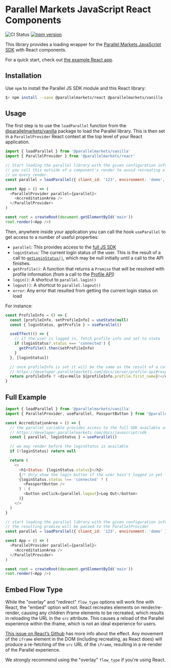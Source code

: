 # Parallel Markets JavaScript React Components

![CI Status](https://github.com/parallel-markets/parallel-js/workflows/ci/badge.svg)
[![npm version](https://img.shields.io/npm/v/@parallelmarkets/react.svg?style=flat-square)](https://www.npmjs.com/package/@parallelmarkets/react)

This library provides a loading wrapper for the [Parallel Markets JavaScript SDK](https://developer.parallelmarkets.com/docs/javascript) with React components.

For a quick start, check out [the example React app](https://github.com/parallel-markets/parallel-js/tree/master/examples/react-webpack).

## Installation

Use `npm` to install the Parallel JS SDK module and this React library:

```sh
$> npm install --save @parallelmarkets/react @parallelmarkets/vanilla
```

## Usage

The first step is to use the `loadParallel` function from the [@parallelmarkets/vanilla](https://www.npmjs.com/package/@parallelmarkets/vanilla) package to load the Parallel library. This is then set in a `ParallelProvider` React context at the top level of your React application.

```js
import { loadParallel } from '@parallelmarkets/vanilla'
import { ParallelProvider } from '@parallelmarkets/react'

// Start loading the parallel library with the given configuration information. Make sure
// you call this outside of a component's render to avoid recreating a parallel object
// on every render.
const parallel = loadParallel({ client_id: '123', environment: 'demo', flow_type: 'overlay' })

const App = () => (
  <ParallelProvider parallel={parallel}>
    <AccreditationArea />
  </ParallelProvider>
)

const root = createRoot(document.getElementById('main'))
root.render(<App />)
```

Then, anywhere inside your application you can call the hook `useParallel` to get access to a number of useful properties:

- `parallel`: This provides access to the [full JS SDK](https://developer.parallelmarkets.com/docs/javascript/sdk)
- `loginStatus`: The current login status of the user. This is the result of a call to [`getLoginStatus()`](https://developer.parallelmarkets.com/docs/javascript/sdk), which may be null initially until a call to the API finishes.
- `getProfile()`: A function that returns a `Promise` that will be resolved with profile information (from a call to the [Profile API](https://developer.parallelmarkets.com/docs/server/profile-api))
- `login()`: A shortcut to `parallel.login()`
- `logout()`: A shortcut to `parallel.logout()`
- `error`: Any error that resulted from getting the current login status on load

For instance:

```js
const ProfileInfo = () => {
  const [profileInfo, setProfileInfo] = useState(null)
  const { loginStatus, getProfile } = useParallel()

  useEffect(() => {
    // if the user is logged in, fetch profile info and set to state
    if (loginStatus?.status === 'connected') {
      getProfile().then(setProfileInfo)
    }
  }, [loginStatus])

  // once profileInfo is set it will be the same as the result of a call to the Profile API:
  // https://developer.parallelmarkets.com/docs/server/profile-api#response-parameters
  return profileInfo ? <div>Hello ${profileInfo.profile.first_name}!</div> : null
}
```

## Full Example

```js
import { loadParallel } from '@parallelmarkets/vanilla'
import { ParallelProvider, useParallel, PassportButton } from '@parallelmarkets/react'

const AccreditationArea = () => {
  // the parallel variable provides access to the full SDK available at
  // https://developer.parallelmarkets.com/docs/javascript/sdk
  const { parallel, loginStatus } = useParallel()

  // we may render before the loginStatus is available
  if (!loginStatus) return null

  return (
    <>
      <h1>Status: {loginStatus.status}</h2>
      {/* Only show the login button if the user hasn't logged in yet */}
      {loginStatus.status !== 'connected' ? (
        <PassportButton />
      ) : (
        <button onClick={parallel.logout}>Log Out</button>
      )}
    </>
  )
}

// start loading the parallel library with the given configuration information
// the resulting promise will be passed to the ParallelProvider
const parallel = loadParallel({ client_id: '123', environment: 'demo' })

const App = () => (
  <ParallelProvider parallel={parallel}>
    <AccreditationArea />
  </ParallelProvider>
)

const root = createRoot(document.getElementById('main'))
root.render(<App />)
```

## Embed Flow Type

While the "overlay" and "redirect" `flow_type` options will work fine with React, the "embed" option will not. React recreates elements on render/re-render, causing any children iframe elements to be recreated, which results in reloading the URL in the `src` attribute. This causes a reload of the Parallel experience within the iframe, which is not an ideal experience for users.

[This issue on React’s Github](https://github.com/facebook/react/issues/858) has more info about the effect. Any movement of the `iframe` element in the DOM (including recreating, as React does) will produce a re-fetching of the `src` URL of the `iframe`, resulting in a re-render of the Parallel experience.

We strongly recommend using the "overlay" `flow_type` if you're using React.
